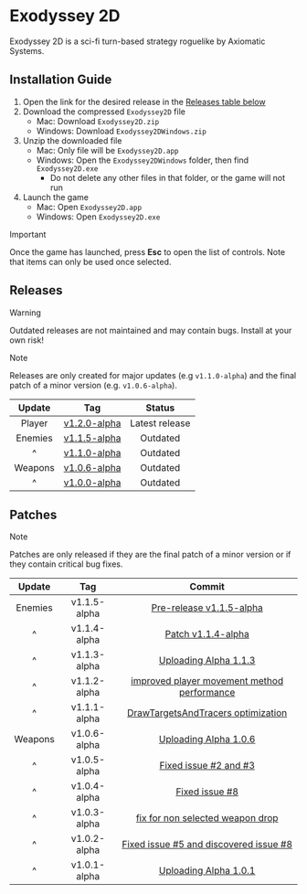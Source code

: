 # Exodyssey 2D

Exodyssey 2D is a sci-fi turn-based strategy roguelike by Axiomatic Systems.

## Installation Guide

1. Open the link for the desired release in the [Releases table below](https://github.com/recursehex/Exodyssey2D?tab=readme-ov-file#releases)
2. Download the compressed `Exodyssey2D` file
	- Mac: Download `Exodyssey2D.zip`
	- Windows: Download `Exodyssey2DWindows.zip`
3. Unzip the downloaded file
	- Mac: Only file will be `Exodyssey2D.app`
	- Windows: Open the `Exodyssey2DWindows` folder, then find `Exodyssey2D.exe`
		- Do not delete any other files in that folder, or the game will not run
4. Launch the game
	- Mac: Open `Exodyssey2D.app`
	- Windows: Open `Exodyssey2D.exe`

> [!IMPORTANT]  
> Once the game has launched, press **Esc** to open the list of controls. Note that items can only be used once selected.

## Releases

> [!WARNING]
> Outdated releases are not maintained and may contain bugs. Install at your own risk!

> [!NOTE]
> Releases are only created for major updates (e.g `v1.1.0-alpha`) and the final patch of a minor version (e.g. `v1.0.6-alpha`).
 
| Update| Tag | Status |
| :---: | :---: | :---: |
| Player | [v1.2.0-alpha](https://github.com/recursehex/Exodyssey2D/releases/tag/v1.2.0-alpha) | Latest release |
| Enemies | [v1.1.5-alpha](https://github.com/recursehex/Exodyssey2D/releases/tag/v1.1.5-alpha) | Outdated |
| ^ | [v1.1.0-alpha](https://github.com/recursehex/Exodyssey2D/releases/tag/v1.1.0-alpha) | Outdated |
| Weapons | [v1.0.6-alpha](https://github.com/recursehex/Exodyssey2D/releases/tag/v1.0.6-alpha) | Outdated |
| ^ | [v1.0.0-alpha](https://github.com/recursehex/Exodyssey2D/releases/tag/v1.0.0-alpha) | Outdated |

## Patches

> [!NOTE]
> Patches are only released if they are the final patch of a minor version or if they contain critical bug fixes.

| Update | Tag | Commit |
| :---: | :---: | :---: |
| Enemies | v1.1.5-alpha | [Pre-release v1.1.5-alpha](https://github.com/recursehex/Exodyssey2D/commit/351f5933a187e65e3fc7543b3348962704b382b6) |
| ^ | v1.1.4-alpha | [Patch v1.1.4-alpha](https://github.com/recursehex/Exodyssey2D/commit/4e7ac21a13ead6a35716805e36ef62b7527be787) |
| ^ | v1.1.3-alpha | [Uploading Alpha 1.1.3](https://github.com/recursehex/Exodyssey2D/commit/2dd73ed69b788b2b41e6d1d2596ee7ec7bb8d1d9) |
| ^ | v1.1.2-alpha | [improved player movement method performance](https://github.com/recursehex/Exodyssey2D/commit/0d5bce94ddb1b67934f7e40af2379aa8634ad67b) |
| ^ | v1.1.1-alpha | [DrawTargetsAndTracers optimization](https://github.com/recursehex/Exodyssey2D/commit/41603a6863eb9cb5338b9bd16e13a1f3f5b9f5df) |
| Weapons | v1.0.6-alpha | [Uploading Alpha 1.0.6](https://github.com/recursehex/Exodyssey2D/commit/b1c9f525188d3c7f2a460a894a20d3ad356d44db) |
| ^ | v1.0.5-alpha | [Fixed issue #2 and #3](https://github.com/recursehex/Exodyssey2D/commit/ae063fd81bbadcd024d8c32be7e1093cb701ad17) |
| ^ | v1.0.4-alpha | [Fixed issue #8](https://github.com/recursehex/Exodyssey2D/commit/8907e1d21dbce05f7276da11a23cb0895a681efe) |
| ^ | v1.0.3-alpha | [fix for non selected weapon drop](https://github.com/recursehex/Exodyssey2D/commit/1b9c0f72383b009e20c28db513b3df46d6f71bb3) |
| ^ | v1.0.2-alpha | [Fixed issue #5 and discovered issue #8](https://github.com/recursehex/Exodyssey2D/commit/999b05d0c63466fdfb4a64c5887288f3893742ae) |
| ^ | v1.0.1-alpha | [Uploading Alpha 1.0.1](https://github.com/recursehex/Exodyssey2D/commit/1a9c900b596d5c61c7c0db177e02da741eeb87a7) |
